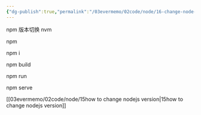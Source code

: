 ```yaml
---
{"dg-publish":true,"permalink":"/03evermemo/02code/node/16-change-node-nvm/","dgPassFrontmatter":true}
---
```


npm
版本切换
nvm

npm 

npm i

npm build

npm run


npm serve

[[03evermemo/02code/node/15how to change nodejs version\|15how to change nodejs version]]

